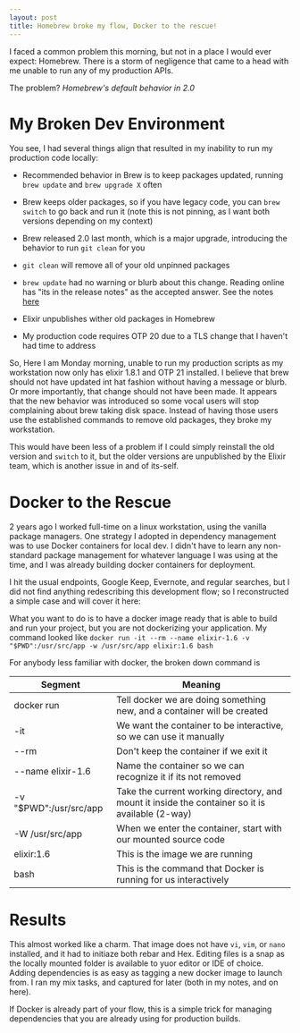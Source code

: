 ```yaml
---
layout: post
title: Homebrew broke my flow, Docker to the rescue!
---
```


I faced a common problem this morning, but not in a place I would ever expect:  Homebrew.  There is a storm of negligence that came to a head with me unable to run any of my production APIs.

The problem?  _Homebrew's default behavior in 2.0_

# My Broken Dev Environment

You see, I had several things align that resulted in my inability to run my production code locally:

- Recommended behavior in Brew is to keep packages updated, running `brew update` and `brew upgrade X` often
- Brew keeps older packages, so if you have legacy code, you can `brew switch` to go back and run it (note this is not pinning, as I want both versions depending on my context)
- Brew released 2.0 last month, which is a major upgrade, introducing the behavior to run `git clean` for you
- `git clean` will remove all of your old unpinned packages
- `brew update` had no warning or blurb about this change.  Reading online has "its in the release notes" as the accepted answer.  See the notes [here](https://brew.sh/2019/02/02/homebrew-2.0.0/)

- Elixir unpublishes wither old packages in Homebrew
- My production code requires OTP 20 due to a TLS change that I haven't had time to address

So, Here I am Monday morning, unable to run my production scripts as my workstation now only has elixir 1.8.1 and OTP 21 installed.  I believe that brew should not have updated int hat fashion without having a message or blurb.  Or more importantly, that change should not have been made.  It appears that the new behavior was introduced so some vocal users will stop complaining about brew taking disk space.  Instead of having those users use the established commands to remove old packages, they broke my workstation.

This would have been less of a problem if I could simply reinstall the old version and `switch` to it, but the older versions are unpublished by the Elixir team, which is another issue in and of its-self.

# Docker to the Rescue

2 years ago I worked full-time on a linux workstation, using the vanilla package managers.  One strategy I adopted in dependency management was to use Docker containers for local dev.  I didn't have to learn any non-standard package management for whatever language I was using at the time, and I was already building docker containers for deployment.

I hit the usual endpoints, Google Keep, Evernote, and regular searches, but I did not find anything redescribing this development flow; so I reconstructed a simple case and will cover it here:

What you want to do is to have a docker image ready that is able to build and run your project, but you are not dockerizing your application.  My command looked like `docker run -it --rm --name elixir-1.6 -v "$PWD":/usr/src/app -w /usr/src/app elixir:1.6 bash`

For anybody less familiar with docker, the broken down command is

|Segment|Meaning|
| ------------- | ------------- |
| docker run | Tell docker we are doing something new, and a container will be created |
| -it | We want the container to be interactive, so we can use it manually |
| --rm | Don't keep the container if we exit it |
| --name elixir-1.6 | Name the container so we can recognize it if its not removed |
| -v "$PWD":/usr/src/app | Take the current working directory, and mount it inside the container so it is available (2-way) |
| -W /usr/src/app | When we enter the container, start with our mounted source code |
| elixir:1.6 | This is the image we are running |
| bash | This is the command that Docker is running for us interactively |

# Results

This almost worked like a charm.  That image does not have `vi`, `vim`, or `nano` installed, and it had to initiaze both rebar and Hex.  Editing files is a snap as the locally mounted folder is available to yuor editor or IDE of choice.  Adding dependencies is as easy as tagging a new docker image to launch from.  I ran my mix tasks, and captured for later (both in my notes, and on here).

If Docker is already part of your flow, this is a simple trick for managing dependencies that you are already using for production builds.
